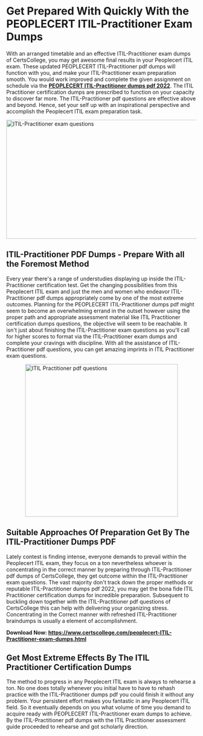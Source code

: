 <h1><strong>Get Prepared With Quickly With the PEOPLECERT ITIL-Practitioner Exam Dumps&nbsp;</strong></h1>
<p><span style="font-weight: 400;">With an arranged timetable and an effective  ITIL-Practitioner exam dumps of CertsCollege, you may get awesome final results in your Peoplecert ITIL exam. These updated PEOPLECERT ITIL-Practitioner pdf dumps will function with you, and make your ITIL-Practitioner exam preparation smooth. You would work improved and complete the given assignment on schedule via the <strong><a href="https://www.certscollege.com/peoplecert-ITIL-Practitioner-exam-dumps.html">PEOPLECERT ITIL-Practitioner dumps pdf 2022</a></strong>. The ITIL Practitioner certification dumps are prescribed to function on your capacity to discover far more. The  ITIL-Practitioner pdf questions are effective above and beyond. Hence, set your self up with an inspirational perspective and accomplish the Peoplecert ITIL exam preparation task.&nbsp;</span></p>
<p><span style="font-weight: 400;"><img style="display: block; margin-left: auto; margin-right: auto;" src="https://i.ibb.co/CPDK3ps/Yellow-and-Blue-Initiative-Blog-Banner.png" alt="ITIL-Practitioner exam questions" width="559" height="315" /></span></p>
<h2><strong>ITIL-Practitioner PDF Dumps - Prepare With all the Foremost Method</strong></h2>
<p><span style="font-weight: 400;">Every year there's a range of understudies displaying up inside the ITIL-Practitioner certification test. Get the changing possibilities from this Peoplecert ITIL exam and just the men and women who endeavor ITIL-Practitioner pdf dumps appropriately come by one of the most extreme outcomes. Planning for the PEOPLECERT ITIL-Practitioner dumps pdf might seem to become an overwhelming errand in the outset however using the proper path and appropriate assessment material like ITIL Practitioner certification dumps questions, the objective will seem to be reachable. It isn't just about finishing the ITIL-Practitioner exam questions as you'll call for higher scores to format via the ITIL-Practitioner exam dumps and complete your cravings with discipline. With all the assistance of ITIL-Practitioner pdf questions, you can get amazing imprints in ITIL Practitioner exam questions.</span></p>
<p><span style="font-weight: 400;"><a href="https://tinyurl.com/y95hoy8w"><img style="display: block; margin-left: auto; margin-right: auto;" src="https://i.ibb.co/9tMrhdY/Teacher-Appreciation-Invitation.png" alt="ITIL Practitioner pdf questions " width="404" height="404" /></a></span></p>
<h2><strong>Suitable Approaches Of Preparation Get By The ITIL-Practitioner Dumps PDF</strong></h2>
<p><span style="font-weight: 400;">Lately contest is finding intense, everyone demands to prevail within the Peoplecert ITIL exam, they focus on a ton nevertheless whoever is concentrating in the correct manner by preparing through ITIL-Practitioner pdf dumps of CertsCollege, they get outcome within the ITIL-Practitioner exam questions. The vast majority don't track down the proper methods or reputable ITIL-Practitioner dumps pdf 2022, you may get the bona fide ITIL Practitioner certification dumps for incredible preparation. Subsequent to buckling down together with the  ITIL-Practitioner pdf questions of CertsCollege this can help with delivering your organizing stress. Concentrating in the Correct manner with refreshed ITIL-Practitioner braindumps is usually a element of accomplishment.</span></p>
<p><span style="font-weight: 400;"><strong>Download Now: <a href="https://www.certscollege.com/peoplecert-ITIL-Practitioner-exam-dumps.html">https://www.certscollege.com/peoplecert-ITIL-Practitioner-exam-dumps.html</a></strong></span></p>
<h2><strong>Get Most Extreme Effects By The ITIL Practitioner Certification Dumps</strong></h2>
<p><span style="font-weight: 400;">The method to progress in any Peoplecert ITIL exam is always to rehearse a ton. No one does totally whenever you initial have to have to rehash practice with the ITIL-Practitioner dumps pdf you could finish it without any problem. Your persistent effort makes you fantastic in any Peoplecert ITIL field. So it eventually depends on you what volume of time you demand to acquire ready with PEOPLECERT ITIL-Practitioner exam dumps to achieve. By the ITIL-Practitioner pdf dumps with the ITIL Practitioner assessment guide proceeded to rehearse and got scholarly direction.</span></p>
